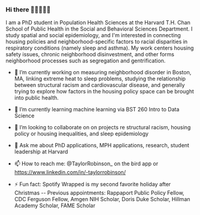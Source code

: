 ### Hi there 💃🏽💁🏽‍♀️

I am a PhD student in Population Health Sciences at the Harvard T.H. Chan School of Public Health in the Social and Behavioral Sciences Department. I study spatial and social epidemiology, and I'm interested in connecting housing policies and neighborhood-specific factors to racial disparities in respiratory conditions (namely sleep and asthma). My work centers housing safety issues, chronic neighborhood disinvestment, and other forms neighborhood processes such as segregation and gentrification. 

- 🔭 I’m currently working on measuring neighborhood disorder in Boston, MA, linking extreme heat to sleep problems, studying the relationship between structural racism and cardiovascular disease, and generally trying to explore how factors in the housing policy space can be brought into public health. 


- 🌱 I’m currently learning machine learning via BST 260 Intro to Data Science 

- 👯 I’m looking to collaborate on on projects re structural racism, housing policy or housing inequalities, and sleep epidemiology 

- 💬 Ask me about PhD applications, MPH applications, research, student leadership at Harvard 
- 📫 How to reach me: @TaylorRobinson_ on the bird app or https://www.linkedin.com/in/-taylorrobinson/ 
- ⚡ Fun fact: Spotify Wrapped is my second favorite holiday after Christmas 
-- Previous appointments: Rappaport Public Policy Fellow, CDC Ferguson Fellow, Amgen NIH Scholar, Doris Duke Scholar, Hillman Academy Scholar, FAME Scholar 

